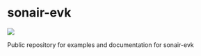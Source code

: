 # sonair-evk

<img src="https://github.com/user-attachments/assets/90a13feb-4978-40c9-b9a4-e35ac17033ca">


Public repository for examples and documentation for sonair-evk
